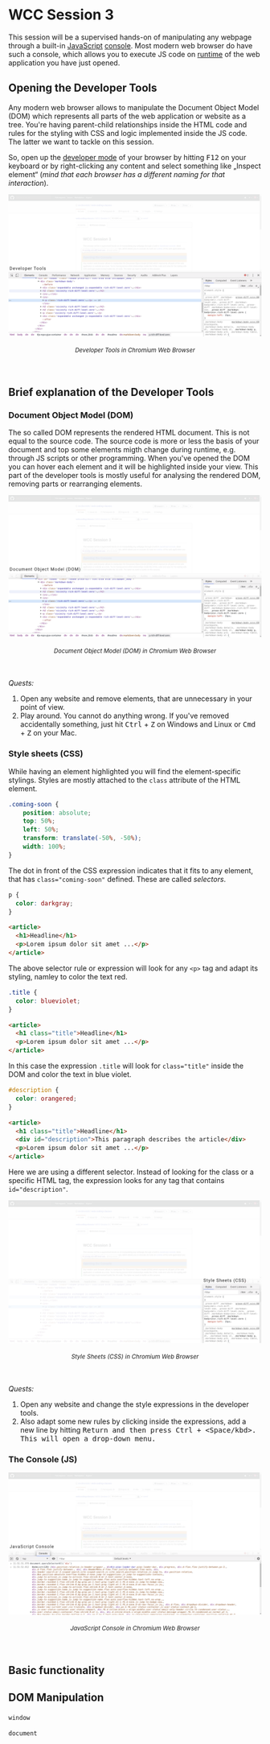 # WCC Session 3

This session will be a supervised hands-on of manipulating any webpage through a built-in [JavaScript](../WCC-Glossary/#javascript-js) [console](../WCC-Glossary/#console).
Most modern web browser do have such a console, which allows you to execute JS code on [runtime](../WCC-Glossary/#runtime) of the web application you have just opened.

## Opening the Developer Tools

Any modern web browser allows to manipulate the Document Object Model (DOM) which represents all parts of the web application or website as a tree.
You're having parent-child relationships inside the HTML code and rules for the styling with CSS and logic implemented inside the JS code.
The latter we want to tackle on this session.

So, open up the [developer mode](../WCC-Glossary#developer-tools) of your browser by hitting <kbd>F12</kbd> on your keyboard or by right-clicking any content and select something like „Inspect element“ (*mind that each browser has a different naming for that interaction*).

![Developer Tools in Chromium Web Browser](./devtools-chromium.png)
<div align="center">
  <small><i>Developer Tools in Chromium Web Browser</i></small>
</div>
<br><br>

## Brief explanation of the Developer Tools

### Document Object Model (DOM)

The so called DOM represents the rendered HTML document.
This is not equal to the source code.
The source code is more or less the basis of your document and top some elements migth change during runtime, e.g. through JS scripts or other programming.
When you've opened the DOM you can hover each element and it will be highlighted inside your view.
This part of the developer tools is mostly useful for analysing the rendered DOM, removing parts or rearranging elements.

![Document Object Model (DOM) in Chromium Web Browser](./dom-chromium.png)
<div align="center">
  <small><i>Document Object Model (DOM) in Chromium Web Browser</i></small>
</div>
<br><br>

*Quests:*

1. Open any website and remove elements, that are unnecessary in your point of view.
2. Play around. You cannot do anything wrong. If you've removed accidentally something, just hit <kbd>Ctrl</kbd> + <kbd>Z</kbd> on Windows and Linux or <kbd>Cmd</kbd> + <kbd>Z</kbd> on your Mac.

### Style sheets (CSS)

While having an element highlighted you will find the element-specific stylings.
Styles are mostly attached to the `class` attribute of the HTML element.

```css
.coming-soon {
    position: absolute;
    top: 50%;
    left: 50%;
    transform: translate(-50%, -50%);
    width: 100%;
}
```

The dot in front of the CSS expression indicates that it fits to any element, that has `class="coming-soon"` defined.
These are called *selectors*.

```css
p {
  color: darkgray;
}
```

```html
<article>
  <h1>Headline</h1>
  <p>Lorem ipsum dolor sit amet ...</p>
</article>
```

The above selector rule or expression will look for any `<p>` tag and adapt its styling, namley to color the text red.


```css
.title {
  color: blueviolet;
}
```

```html
<article>
  <h1 class="title">Headline</h1>
  <p>Lorem ipsum dolor sit amet ...</p>
</article>
```

In this case the expression `.title` will look for `class="title"` inside the DOM and color the text in blue violet.


```css
#description {
  color: orangered;
}
```

```html
<article>
  <h1 class="title">Headline</h1>
  <div id="description">This paragraph describes the article</div>
  <p>Lorem ipsum dolor sit amet ...</p>
</article>
```

Here we are using a different selector. 
Instead of looking for the class or a specific HTML tag, the expression looks for any tag that contains `id="description"`.

![Style Sheets (CSS) in Chromium Web Browser](./css-chromium.png)
<div align="center">
  <small><i>Style Sheets (CSS) in Chromium Web Browser</i></small>
</div>
<br><br>

*Quests:*

1. Open any website and change the style expressions in the developer tools.
2. Also adapt some new rules by clicking inside the expressions, add a new line by hitting <kbd>Return<kbd> and then press <kbd>Ctrl</kbd> + <kbd><Space/kbd>. This will open a drop-down menu.

### The Console (JS)

![JavaScript Console in Chromium Web Browser](./console-chromium.png)
<div align="center">
  <small><i>JavaScript Console in Chromium Web Browser</i></small>
</div>
<br><br>

## Basic functionality

## DOM Manipulation

`window`

`document`
